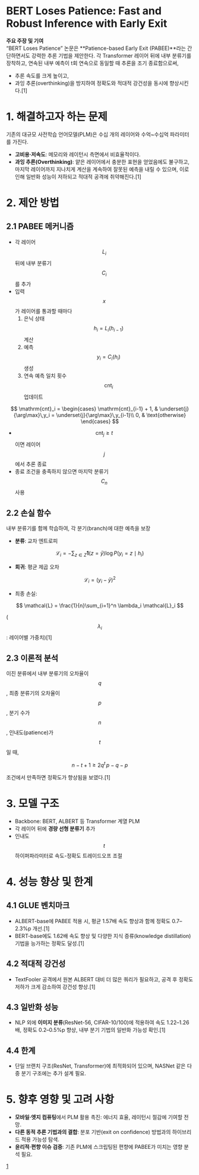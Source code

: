 # BERT Loses Patience: Fast and Robust Inference with Early Exit

**주요 주장 및 기여**  
“BERT Loses Patience” 논문은 **Patience-based Early Exit (PABEE)**라는 간단하면서도 강력한 추론 기법을 제안한다. 각 Transformer 레이어 뒤에 내부 분류기를 장착하고, 연속된 내부 예측이 t회 연속으로 동일할 때 추론을 조기 종료함으로써,  
- 추론 속도를 크게 높이고,  
- 과잉 추론(overthinking)을 방지하여 정확도와 적대적 강건성을 동시에 향상시킨다.[1]

# 1. 해결하고자 하는 문제  
기존의 대규모 사전학습 언어모델(PLM)은 수십 개의 레이어와 수억~수십억 파라미터를 가진다.  
- **고비용·저속도**: 메모리와 레이턴시 측면에서 비효율적이다.  
- **과잉 추론(Overthinking)**: 얕은 레이어에서 충분한 표현을 얻었음에도 불구하고, 마지막 레이어까지 지나치게 계산을 계속하여 잘못된 예측을 내릴 수 있으며, 이로 인해 일반화 성능이 저하되고 적대적 공격에 취약해진다.[1]

# 2. 제안 방법  
## 2.1 PABEE 메커니즘  
- 각 레이어 $$L_i$$ 뒤에 내부 분류기 $$C_i$$를 추가  
- 입력 $$x$$가 레이어를 통과할 때마다  
  1. 은닉 상태 $$h_i = L_i(h_{i-1})$$ 계산  
  2. 예측 $$y_i = C_i(h_i)$$ 생성  
  3. 연속 예측 일치 횟수 $$\mathrm{cnt}_i $$ 업데이트

$$
       \mathrm{cnt}_i = 
       \begin{cases}
         \mathrm{cnt}_{i-1} + 1, & \underset{j}{\arg\max}\,y_i = \underset{j}{\arg\max}\,y_{i-1}\\
         0, & \text{otherwise}
       \end{cases}
     $$

- $$\mathrm{cnt}_j \ge t$$ 이면 레이어 $$j$$에서 추론 종료  
- 종료 조건을 충족하지 않으면 마지막 분류기 $$C_n$$ 사용  

## 2.2 손실 함수  
내부 분류기를 함께 학습하여, 각 분기(branch)에 대한 예측을 보장  
- **분류**: 교차 엔트로피  

$$
    \mathcal{L}_i = -\sum_{z\in Z} \mathbf{1}(z=\bar{y}) \log P(y_i=z\mid h_i)
  $$

- **회귀**: 평균 제곱 오차  

$$
    \mathcal{L}_i = (y_i - \bar{y})^2
  $$

- 최종 손실:  

$$
    \mathcal{L} = \frac{1}{n}\sum_{i=1}^n \lambda_i \mathcal{L}_i
  $$  
  
  ($$\lambda_i$$: 레이어별 가중치)[1]

## 2.3 이론적 분석  
이진 분류에서 내부 분류기의 오차율이 $$q$$, 최종 분류기의 오차율이 $$p$$, 분기 수가 $$n$$, 인내도(patience)가 $$t$$일 때,  

$$
  n - t + 1 \ge 2q^t \,p - q - p
$$  

조건에서 만족하면 정확도가 향상됨을 보였다.[1]

# 3. 모델 구조  
- Backbone: BERT, ALBERT 등 Transformer 계열 PLM  
- 각 레이어 뒤에 **경량 선형 분류기** 추가  
- 인내도 $$t$$ 하이퍼파라미터로 속도-정확도 트레이드오프 조절  

# 4. 성능 향상 및 한계  
## 4.1 GLUE 벤치마크  
- ALBERT-base에 PABEE 적용 시, 평균 1.57배 속도 향상과 함께 정확도 0.7–2.3%p 개선.[1]
- BERT-base에도 1.62배 속도 향상 및 다양한 지식 증류(knowledge distillation) 기법을 능가하는 정확도 달성.[1]

## 4.2 적대적 강건성  
- TextFooler 공격에서 원본 ALBERT 대비 더 많은 쿼리가 필요하고, 공격 후 정확도 저하가 크게 감소하여 강건성 향상.[1]

## 4.3 일반화 성능  
- NLP 외에 **이미지 분류**(ResNet-56, CIFAR-10/100)에 적용하여 속도 1.22–1.26배, 정확도 0.2–0.5%p 향상, 내부 분기 기법의 일반화 가능성 확인.[1]

## 4.4 한계  
- 단일 브랜치 구조(ResNet, Transformer)에 최적화되어 있으며, NASNet 같은 다중 분기 구조에는 추가 설계 필요.

# 5. 향후 영향 및 고려 사항  
- **모바일·엣지 컴퓨팅**에서 PLM 활용 촉진: 에너지 효율, 레이턴시 절감에 기여할 전망.  
- **다른 동적 추론 기법과의 결합**: 분포 기반(exit on confidence) 방법과의 하이브리드 적용 가능성 탐색.  
- **윤리적·편향 이슈 검증**: 기존 PLM에 스크립팅된 편향에 PABEE가 미치는 영향 분석 필요.

[1](https://ppl-ai-file-upload.s3.amazonaws.com/web/direct-files/attachments/65988149/b1613fcc-0d17-4ae4-a663-9abcf784fa0e/2006.04152v3.pdf)

